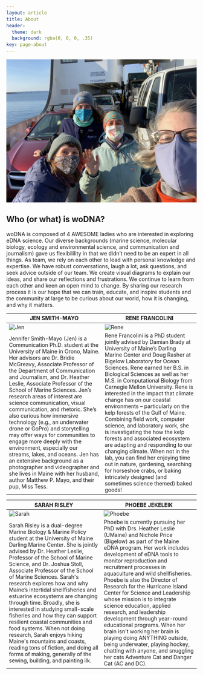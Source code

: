 ```yaml
---
layout: article
title: About
header:
  theme: dark
  background: rgba(0, 0, 0, .35)
key: page-about
---
```


![Ferry Group Photo](/assets/images/HI/HI-FerryGroup2.jpeg)

## Who (or what) is woDNA?

woDNA is composed of 4 AWESOME ladies who are interested in exploring eDNA science. Our diverse backgrounds (marine science, molecular biology, ecology and environmental science, and communication and journalism) gave us flexibilility in that we didn’t need to be an expert in all things. As team, we rely on each other to lead with personal knowledge and expertise. We have robust conversations, laugh a lot, ask questions, and seek advice outside of our team. We create visual diagrams to explain our ideas, and share our reflections and frustrations. We continue to learn from each other and keen an open mind to change. By sharing our research process it is our hope that we can train, educate, and inspire students and the community at large to be curious about our world, how it is changing, and why it matters.

| **JEN SMITH-MAYO** | **RENE FRANCOLINI** |
| --- |  --- |
| ![Jen](https://maine-wodna.github.io/assets/images/JenProfile.jpg) | ![Rene](https://maine-wodna.github.io/assets/images/ReneProfile.jpg)|
|Jennifer Smith-Mayo (Jen) is a Communication Ph.D. student at the University of Maine in Orono, Maine. Her advisors are Dr. Bridie McGreavy, Associate Professor of the Department of Communication and Journalism, and Dr. Heather Leslie, Associate Professor of the School of Marine Sciences. Jen’s research areas of interest are science communication, visual communication, and rhetoric. She’s also curious how immersive technology (e.g., an underwater drone or GoPro) and storytelling may offer ways for communities to engage more deeply with the environment, especially our streams, lakes, and oceans. Jen has an extensive background as a photographer and videographer and she lives in Maine with her husband, author Matthew P. Mayo, and their pup, Miss Tess.|Rene Francolini is a PhD student jointly advised by Damian Brady at University of Maine’s Darling Marine Center and Doug Rasher at Bigelow Laboratory for Ocean Sciences. Rene earned her B.S. in Biological Sciences as well as her M.S. in Computational Biology from Carnegie Mellon University. Rene is interested in the impact that climate change has on our coastal environments – particularly on the kelp forests of the Gulf of Maine. Combining field work, computer science, and laboratory work, she is investigating the how the kelp forests and associated ecosystem are adapting and responding to our changing climate. When not in the lab, you can find her enjoying time out in nature, gardening, searching for horseshoe crabs, or baking intricately designed (and sometimes science themed) baked goods! |


| **SARAH RISLEY** | **PHOEBE JEKELEIK** |
| --- |  --- |
| ![Sarah](https://maine-wodna.github.io/assets/images/SarahProfile2.jpg) | ![Phoebe](https://maine-wodna.github.io/assets/images/PhoebeProfile.jpg)|
|Sarah Risley is a dual-degree Marine Biology & Marine Policy student at the University of Maine Darling Marine Center. She is jointly advised by Dr. Heather Leslie, Professor of the School of Marine Science, and Dr. Joshua Stoll, Associate Professor of the School of Marine Sciences. Sarah's research explores how and why Maine’s intertidal shellfisheries and estuarine ecosystems are changing through time. Broadly, she is interested in studying small-scale fisheries and how they can support resilient coastal communities and food systems. When not doing research, Sarah enjoys hiking Maine's mountains and coasts, reading tons of fiction, and doing all forms of making, generally of the sewing, building, and painting ilk. |Phoebe is currently pursuing her PhD with Drs. Heather Leslie (UMaine) and Nichole Price (Bigelow) as part of the Maine eDNA program. Her work includes development of eDNA tools to monitor reproduction and recruitment processes in aquaculture and wild shellfisheries. Phoebe is also the Director of Research for the Hurricane Island Center for Science and Leadership whose mission is to integrate science education, applied research, and leadership development through year-round educational programs. When her brain isn't working her brain is playing doing ANYTHING outside, being underwater, playing hockey, chatting with anyone, and snuggling her cats Adventure Cat and Danger Cat (AC and DC). |